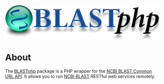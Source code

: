 ![alt tag](https://raw.githubusercontent.com/AshokHub/BLASTphp/misc/BLASTphp_Logo_500px.png)
    
# About
The [BLASTphp](https://github.com/AshokHub/BLASTphp) package is a PHP wrapper for the [NCBI BLAST Common URL API](https://ncbi.github.io/blast-cloud/dev/api.html). It allows you to run [NCBI BLAST](https://blast.ncbi.nlm.nih.gov/Blast.cgi) RESTful web services remotely.
